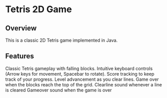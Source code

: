 # Tetris 2D Game

## Overview
This is a classic 2D Tetris game implemented in Java.

## Features
Classic Tetris gameplay with falling blocks.
Intuitive keyboard controls (Arrow keys for movement, Spacebar to rotate).
Score tracking to keep track of your progress.
Level advancement as you clear lines.
Game over when the blocks reach the top of the grid.
Clearline sound whenever a line is cleared
Gameover sound when the game is over
